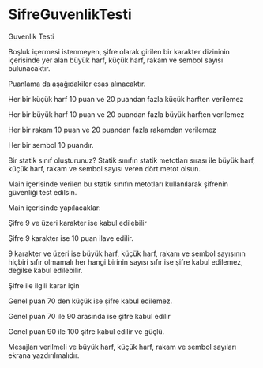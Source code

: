 # SifreGuvenlikTesti
Guvenlik Testi

Boşluk içermesi istenmeyen, şifre olarak girilen bir karakter dizininin içerisinde yer alan büyük harf, küçük harf, rakam ve sembol sayısı bulunacaktır. 

Puanlama da aşağıdakiler esas alınacaktır.

Her bir küçük harf 10 puan ve 20 puandan fazla küçük harften verilemez

Her bir büyük harf 10 puan ve 20 puandan fazla büyük harften verilemez

Her bir rakam 10 puan ve 20 puandan fazla rakamdan verilemez

Her bir sembol 10 puandır.

Bir statik sınıf oluşturunuz? Statik sınıfın statik metotları sırası ile büyük harf, küçük harf, rakam ve sembol sayısı veren dört metot olsun.

Main içerisinde verilen bu statik sınıfın metotları kullanılarak şifrenin güvenliği test edilsin.

Main içerisinde yapılacaklar:

Şifre 9 ve üzeri karakter ise kabul edilebilir

Şifre 9 karakter ise 10 puan ilave edilir.

9 karakter ve üzeri ise büyük harf, küçük harf, rakam ve sembol sayısının hiçbiri sıfır olmamalı her hangi birinin sayısı sıfır ise şifre kabul edilemez,  değilse kabul edilebilir. 

Şifre ile ilgili karar için

Genel puan 70 den küçük ise şifre kabul edilemez.

Genel puan 70 ile 90 arasında ise şifre kabul edilir 

Genel puan 90 ile 100 şifre kabul edilir ve güçlü.

Mesajları verilmeli ve büyük harf, küçük harf, rakam ve sembol sayıları ekrana yazdırılmalıdır.
